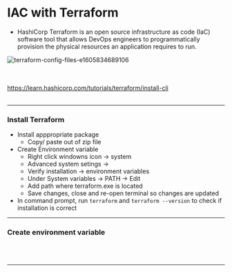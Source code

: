 # IAC with Terraform

- HashiCorp Terraform is an open source infrastructure as code (IaC) software tool that allows DevOps engineers to programmatically provision the physical resources an application requires to run.

![terraform-config-files-e1605834689106](https://user-images.githubusercontent.com/86292184/129336954-05c411de-0a36-4b5a-96a4-519608e01ddb.png)

<br> </br>
https://learn.hashicorp.com/tutorials/terraform/install-cli
<br></br>
- -----------------------------------
### Install Terraform
- Install apppropriate package
	- Copy/ paste out of zip file
- Create Environment variable
	- Right click windowns icon -> system
	- Advanced system setings -> 
	- Verify installation -> environment variables
	- Under System variables -> PATH -> Edit
	- Add path where terraform.exe is located 
	- Save changes, close and re-open terminal so changes are updated
- In command prompt, run `terraform` and `terraform --version` to check if installation is correct
- --------------------------------------------------------------------------------
### Create environment variable
<br> </br>
- --------------------------------------------------